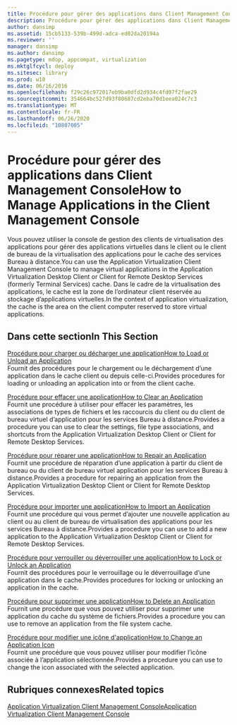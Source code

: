 ```yaml
---
title: Procédure pour gérer des applications dans Client Management Console
description: Procédure pour gérer des applications dans Client Management Console
author: dansimp
ms.assetid: 15cb5133-539b-499d-adca-ed02da20194a
ms.reviewer: ''
manager: dansimp
ms.author: dansimp
ms.pagetype: mdop, appcompat, virtualization
ms.mktglfcycl: deploy
ms.sitesec: library
ms.prod: w10
ms.date: 06/16/2016
ms.openlocfilehash: f29c26c972017eb9ba0dfd2d934c4fd07f2fae29
ms.sourcegitcommit: 354664bc527d93f80687cd2eba70d1eea024c7c3
ms.translationtype: MT
ms.contentlocale: fr-FR
ms.lasthandoff: 06/26/2020
ms.locfileid: "10807005"
---
```

# <span data-ttu-id="c97a6-103">Procédure pour gérer des applications dans Client Management Console</span><span class="sxs-lookup"><span data-stu-id="c97a6-103">How to Manage Applications in the Client Management Console</span></span>


<span data-ttu-id="c97a6-104">Vous pouvez utiliser la console de gestion des clients de virtualisation des applications pour gérer des applications virtuelles dans le client ou le client de bureau de la virtualisation des applications pour le cache des services Bureau à distance.</span><span class="sxs-lookup"><span data-stu-id="c97a6-104">You can use the Application Virtualization Client Management Console to manage virtual applications in the Application Virtualization Desktop Client or Client for Remote Desktop Services (formerly Terminal Services) cache.</span></span> <span data-ttu-id="c97a6-105">Dans le cadre de la virtualisation des applications, le cache est la zone de l’ordinateur client réservée au stockage d’applications virtuelles.</span><span class="sxs-lookup"><span data-stu-id="c97a6-105">In the context of application virtualization, the cache is the area on the client computer reserved to store virtual applications.</span></span>

## <span data-ttu-id="c97a6-106">Dans cette section</span><span class="sxs-lookup"><span data-stu-id="c97a6-106">In This Section</span></span>


<a href="" id="how-to-load-or-unload-an-application"></a>[<span data-ttu-id="c97a6-107">Procédure pour charger ou décharger une application</span><span class="sxs-lookup"><span data-stu-id="c97a6-107">How to Load or Unload an Application</span></span>](how-to-load-or-unload-an-application.md)  
<span data-ttu-id="c97a6-108">Fournit des procédures pour le chargement ou le déchargement d’une application dans le cache client ou depuis celle-ci.</span><span class="sxs-lookup"><span data-stu-id="c97a6-108">Provides procedures for loading or unloading an application into or from the client cache.</span></span>

<a href="" id="how-to-clear-an-application"></a>[<span data-ttu-id="c97a6-109">Procédure pour effacer une application</span><span class="sxs-lookup"><span data-stu-id="c97a6-109">How to Clear an Application</span></span>](how-to-clear-an-application.md)  
<span data-ttu-id="c97a6-110">Fournit une procédure à utiliser pour effacer les paramètres, les associations de types de fichiers et les raccourcis du client ou du client de bureau virtuel d’application pour les services Bureau à distance.</span><span class="sxs-lookup"><span data-stu-id="c97a6-110">Provides a procedure you can use to clear the settings, file type associations, and shortcuts from the Application Virtualization Desktop Client or Client for Remote Desktop Services.</span></span>

<a href="" id="how-to-repair-an-application"></a>[<span data-ttu-id="c97a6-111">Procédure pour réparer une application</span><span class="sxs-lookup"><span data-stu-id="c97a6-111">How to Repair an Application</span></span>](how-to-repair-an-application.md)  
<span data-ttu-id="c97a6-112">Fournit une procédure de réparation d’une application à partir du client de bureau ou du client de bureau virtuel application pour les services Bureau à distance.</span><span class="sxs-lookup"><span data-stu-id="c97a6-112">Provides a procedure for repairing an application from the Application Virtualization Desktop Client or Client for Remote Desktop Services.</span></span>

<a href="" id="how-to-import-an-application"></a>[<span data-ttu-id="c97a6-113">Procédure pour importer une application</span><span class="sxs-lookup"><span data-stu-id="c97a6-113">How to Import an Application</span></span>](how-to-import-an-application.md)  
<span data-ttu-id="c97a6-114">Fournit une procédure qui vous permet d’ajouter une nouvelle application au client ou au client de bureau de virtualisation des applications pour les services Bureau à distance.</span><span class="sxs-lookup"><span data-stu-id="c97a6-114">Provides a procedure you can use to add a new application to the Application Virtualization Desktop Client or Client for Remote Desktop Services.</span></span>

<a href="" id="how-to-lock-or-unlock-an-application"></a>[<span data-ttu-id="c97a6-115">Procédure pour verrouiller ou déverrouiller une application</span><span class="sxs-lookup"><span data-stu-id="c97a6-115">How to Lock or Unlock an Application</span></span>](how-to-lock-or-unlock-an-application.md)  
<span data-ttu-id="c97a6-116">Fournit des procédures pour le verrouillage ou le déverrouillage d’une application dans le cache.</span><span class="sxs-lookup"><span data-stu-id="c97a6-116">Provides procedures for locking or unlocking an application in the cache.</span></span>

<a href="" id="how-to-delete-an-application"></a>[<span data-ttu-id="c97a6-117">Procédure pour supprimer une application</span><span class="sxs-lookup"><span data-stu-id="c97a6-117">How to Delete an Application</span></span>](how-to-delete-an-application.md)  
<span data-ttu-id="c97a6-118">Fournit une procédure que vous pouvez utiliser pour supprimer une application du cache du système de fichiers.</span><span class="sxs-lookup"><span data-stu-id="c97a6-118">Provides a procedure you can use to remove an application from the file system cache.</span></span>

<a href="" id="how-to-change-an-application-icon"></a>[<span data-ttu-id="c97a6-119">Procédure pour modifier une icône d'application</span><span class="sxs-lookup"><span data-stu-id="c97a6-119">How to Change an Application Icon</span></span>](how-to-change-an-application-icon.md)  
<span data-ttu-id="c97a6-120">Fournit une procédure que vous pouvez utiliser pour modifier l’icône associée à l’application sélectionnée.</span><span class="sxs-lookup"><span data-stu-id="c97a6-120">Provides a procedure you can use to change the icon associated with the selected application.</span></span>

## <span data-ttu-id="c97a6-121">Rubriques connexes</span><span class="sxs-lookup"><span data-stu-id="c97a6-121">Related topics</span></span>


[<span data-ttu-id="c97a6-122">Application Virtualization Client Management Console</span><span class="sxs-lookup"><span data-stu-id="c97a6-122">Application Virtualization Client Management Console</span></span>](application-virtualization-client-management-console.md)

 

 





